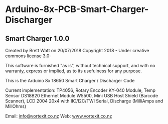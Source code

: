 # Arduino-8x-PCB-Smart-Charger-Discharger

Smart Charger 1.0.0
---------------------------------------------------------------------------
Created by Brett Watt on 20/07/2018
Copyright 2018 - Under creative commons license 3.0:

This software is furnished "as is", without technical support, and with no 
warranty, express or implied, as to its usefulness for any purpose.
 
This is the Arduino 8x 18650 Smart Charger / Discharger Code

Current implementation: 
TP4056, Rotary Encoder KY-040 Module, Temp Sensor DS18B20
Ethernet Module W5500, Mini USB Host Shield (Barcode Scanner), 
LCD 2004 20x4 with IIC/I2C/TWI Serial, Discharge (MilliAmps and MillOhms)

Email: info@vortexit.co.nz 
Web: www.vortexit.co.nz
